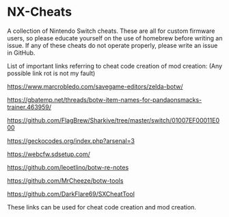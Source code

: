 # NX-Cheats
A collection of Nintendo Switch cheats. These are all for custom firmware users, so please educate yourself on the use of homebrew before writing an issue. If any of these cheats do not operate properly, please write an issue in GitHub.

List of important links referring to cheat code creation of mod creation:
(Any possible link rot is not my fault)

https://www.marcrobledo.com/savegame-editors/zelda-botw/

https://gbatemp.net/threads/botw-item-names-for-pandaonsmacks-trainer.463959/

https://github.com/FlagBrew/Sharkive/tree/master/switch/01007EF00011E000

https://geckocodes.org/index.php?arsenal=3

https://webcfw.sdsetup.com/

https://github.com/leoetlino/botw-re-notes

https://github.com/MrCheeze/botw-tools

https://github.com/DarkFlare69/SXCheatTool

These links can be used for cheat code creation and mod creation.